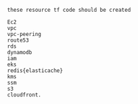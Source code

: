 `these resource tf code should be created`
```
Ec2
vpc
vpc-peering
route53
rds
dynamodb
iam
eks
redis{elasticache}
kms
ssm
s3
cloudfront.
```

